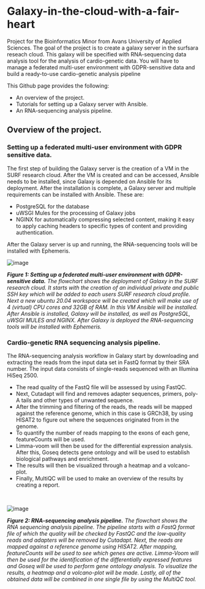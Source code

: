 # Galaxy-in-the-cloud-with-a-fair-heart
Project for the Bioinformatics Minor from Avans University of Applied Sciences. The goal of the project is to create a galaxy server in the surfsara reseach cloud. This galaxy will be specified with RNA-sequencing data analysis tool for the analysis of cardio-genetic data. You will have to manage a federated multi-user environment with GDPR-sensitive data and build a ready-to-use cardio-genetic analysis pipeline

This Github page provides the following:
* An overview of the project.
* Tutorials for setting up a Galaxy server with Ansible.
* An RNA-sequencing analysis pipeline.

## Overview of the project.

### Setting up a federated multi-user environment with GDPR sensitive data. 
The first step of building the Galaxy server is the creation of a VM in the SURF research cloud. After the VM is created and can be accessed, Ansible needs to be installed, since Galaxy is depended on Ansible for its deployment. After the installation is complete, a Galaxy server and multiple requirements can be installed with Ansible. These are:
* PostgreSQL for the database
* uWSGI Mules for the processing of Galaxy jobs
* NGINX for automatically compressing selected content, making it easy to apply caching headers to specific types of content and providing authentication. <br>

After the Galaxy server is up and running, the RNA-sequencing tools will be installed with Ephemeris. 
<br>

![image](https://user-images.githubusercontent.com/80160380/177067198-c0aa2786-5fcb-45cc-a38b-015db66099fa.png)

***Figure 1: Setting up a federated multi-user environment with GDPR-sensitive data.** The flowchart shows the deployment of Galaxy in the SURF research cloud. It starts with the creation of an individual private and public SSH key which will be added to each users SURF research cloud profile. Next a new ubuntu 20.04 workspace will be created which will make use of 4 (virtual) CPU cores and 32GB of RAM. In this VM Ansible will be installed. After Ansible is installed, Galaxy will be installed, as well as PostgreSQL, uWSGI MULES and NGINX. After Galaxy is deployed the RNA-sequencing tools will be installed with Ephemeris.*

### Cardio-genetic RNA sequencing analysis pipeline. 
The RNA-sequencing analysis workflow in Galaxy start by downloading and extracting the reads from the input data set in FastQ format by their SRA number. The input data consists of single-reads sequenced with an Illumina HiSeq 2500. 
* The read quality of the FastQ file will be assessed by using FastQC. 
* Next, Cutadapt will find and removes adapter sequences, primers, poly-A tails and other types of unwanted sequence. 
* After the trimming and filtering of the reads, the reads will be mapped against the reference genome, which in this case is GRCh38, by using HISAT2 to figure out where the sequences originated from in the genome.
* To quantify the number of reads mapping to the exons of each gene, featureCounts will be used.
* Limma-voom will then be used for the differential expression analysis. After this, Goseq detects gene ontology and will be used to establish biological pathways and enrichment.
* The results will then be visualized through a heatmap and a volcano-plot.
* Finally, MultiQC will be used to make an overview of the results by creating a report. 
<br>

![image](https://user-images.githubusercontent.com/80160380/168887779-b87bd891-84c1-4d9f-992f-8bbcc45699f1.png)

***Figure 2: RNA-sequencing analysis pipeline.** The flowchart shows the RNA sequencing analysis pipeline. The pipeline starts with a FastQ format file of which the quality will be checked by FastQC and the low-quality reads and adapters will be removed by Cutadapt. Next, the reads are mapped against a reference genome using HISAT2. After mapping, featureCounts will be used to see which genes are active. Limma-Voom will then be used for the identification of the differentially expressed features and Goseq will be used to perform gene ontology analysis. To visualize the results, a heatmap and a volcano-plot will be made. Lastly, all of the obtained data will be combined in one single file by using the MultiQC tool.*
